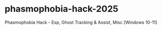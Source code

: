 # phasmophobia-hack-2025
Phasmophobia Hack - Esp, Ghost Tracking &amp; Assist, Misc [Windows 10-11]
